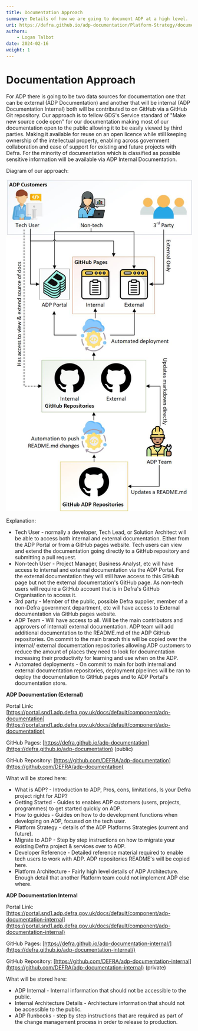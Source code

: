 ```yaml
---
title: Documentation Approach
summary: Details of how we are going to document ADP at a high level.
uri: https://defra.github.io/adp-documentation/Platform-Strategy/documentation-approach/
authors:
    - Logan Talbot
date: 2024-02-16
weight: 1
---
```


# Documentation Approach

For ADP there is going to be two data sources for documentation one that can be external (ADP Documentation) and another that will be internal (ADP Documentation Internal) both will be contributed to on GitHub via a GitHub Git repository. Our approach is to fellow GDS's Service standard of "Make new source code open" for our documentation making most of our documentation open to the public allowing it to be easily viewed by third parties. Making it available for reuse on an open licence while still keeping ownership of the intellectual property, enabling across government collaboration and ease of support for existing and future projects with Defra. For the minority of documentation which is classified as possible sensitive information will be available via ADP Internal Documentation.

Diagram of our approach:

![documentation-approach](../images/documentation-approach.jfif)

Explanation:

* Tech User - normally a developer, Tech Lead, or Solution Architect will be able to access both internal and external documentation. Either from the ADP Portal or from a GitHub pages website. Tech users can view and extend the documentation going directly to a GitHub repository and submitting a pull request.
* Non-tech User - Project Manager, Business Analyst, etc will have access to internal and external documentation via the ADP Portal. For the external documentation they will still have access to this GitHub page but not the external documentation's GitHub page. As non-tech users will require a GitHub account that is in Defra's GitHub Organisation to access it.
* 3rd party - Member of the public, possible Defra supplier, member of a non-Defra government department, etc will have access to External documentation via GitHub pages website.
* ADP Team - Will have access to all. Will be the main contributors and approvers of internal/ external documentation. ADP team will add additional documentation to the README.md of the ADP GitHub repositories. On commit to the main branch this will be copied over the internal/ external documentation repositories allowing ADP customers to reduce the amount of places they need to look for documentation increasing their productivity for learning and use when on the ADP.
* Automated deployments - On commit to main for both internal and external documentation repositories, deployment pipelines will be ran to deploy the documentation to GitHub pages and to ADP Portal's documentation store.

**ADP Documentation (External)**

Portal Link: [https://portal.snd1.adp.defra.gov.uk/docs/default/component/adp-documentation](https://portal.snd1.adp.defra.gov.uk/docs/default/component/adp-documentation)

GitHub Pages: [https://defra.github.io/adp-documentation](https://defra.github.io/adp-documentation) (public)

GitHub Repository: [https://github.com/DEFRA/adp-documentation](https://github.com/DEFRA/adp-documentation)

What will be stored here:

* What is ADP? - Introduction to ADP, Pros, cons, limitations, Is your Defra project right for ADP?
* Getting Started - Guides to enables ADP customers (users, projects, programmes) to get started quickly on ADP.
* How to guides -  Guides on how to do development functions when developing on ADP, focused on the tech user.
* Platform Strategy - details of the ADP Platforms Strategies  (current and future).
* Migrate to ADP - Step by step instructions on how to migrate your existing Defra project & services over to ADP.
* Developer Reference - Detailed reference material required to enable tech users to work with ADP. ADP repositories README's will be copied here.
* Platform Architecture - Fairly high level details of ADP Architecture. Enough detail that another Platform team could not implement ADP else where.

**ADP **Documentation** Internal**

Portal Link: [https://portal.snd1.adp.defra.gov.uk/docs/default/component/adp-documentation-internal](https://portal.snd1.adp.defra.gov.uk/docs/default/component/adp-documentation-internal)

GitHub Pages: [https://defra.github.io/adp-documentation-internal/](https://defra.github.io/adp-documentation-internal/)

GitHub Repository: [https://github.com/DEFRA/adp-documentation-internal](https://github.com/DEFRA/adp-documentation-internal) (private)

What will be stored here:

* ADP Internal - Internal information that should not be accessible to the public.
* Internal Architecture Details - Architecture information that should not be accessible to the public.
* ADP Runbooks - step by step instructions that are required as part of the change management process in order to release to production.
